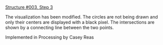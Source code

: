 [Structure #003, Step 3]

The visualization has been modified. The circles are not being drawn and only their centers are displayed with a black pixel. The intersections are shown by a connecting line between the two points.

Implemented in Processing
by Casey Reas

[Structure #003, Step 3]: http://artport.whitney.org/commissions/softwarestructures/s3_process_3/code.html
